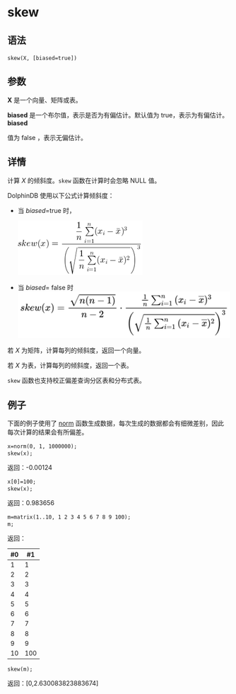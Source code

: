 # skew

## 语法

`skew(X, [biased=true])`

## 参数

**X** 是一个向量、矩阵或表。

**biased** 是一个布尔值，表示是否为有偏估计。默认值为 true，表示为有偏估计。**biased**

值为 false ，表示无偏估计。

## 详情

计算 *X* 的倾斜度。`skew` 函数在计算时会忽略 NULL 值。

DolphinDB 使用以下公式计算倾斜度：

* 当 *biased*=true 时，

  ![](../../images/rowskewx.png)
* 当 *biased*= false 时
  ![](../../images/skew.png)

若 *X* 为矩阵，计算每列的倾斜度，返回一个向量。

若 *X* 为表，计算每列的倾斜度，返回一个表。

`skew` 函数也支持校正偏差查询分区表和分布式表。

## 例子

下面的例子使用了 [norm](../n/norm.html)
函数生成数据，每次生成的数据都会有细微差别，因此每次计算的结果会有所偏差。

```
x=norm(0, 1, 1000000);
skew(x);
```

返回：-0.00124

```
x[0]=100;
skew(x);
```

返回：0.983656

```
m=matrix(1..10, 1 2 3 4 5 6 7 8 9 100);
m;
```

返回：

| #0 | #1 |
| --- | --- |
| 1 | 1 |
| 2 | 2 |
| 3 | 3 |
| 4 | 4 |
| 5 | 5 |
| 6 | 6 |
| 7 | 7 |
| 8 | 8 |
| 9 | 9 |
| 10 | 100 |

```
skew(m);
```

返回：[0,2.630083823883674]

